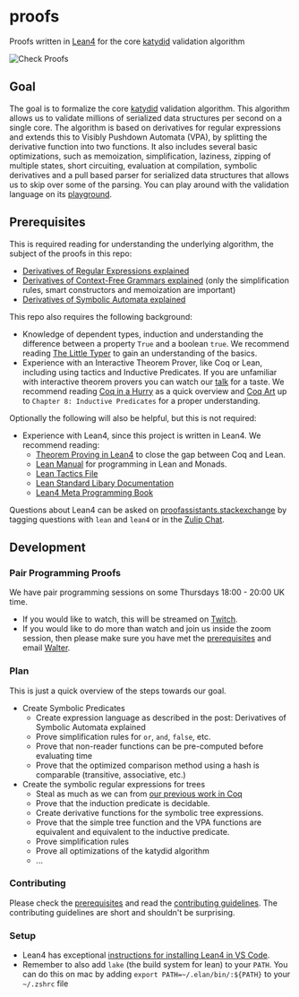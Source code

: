 # proofs

Proofs written in [Lean4](https://leanprover.github.io/) for the core [katydid](https://katydid.github.io/) validation algorithm

![Check Proofs](https://github.com/katydid/proofs/workflows/Check%20Proofs/badge.svg)

## Goal

The goal is to formalize the core [katydid](https://katydid.github.io/) validation algorithm.  This algorithm allows us to validate millions of serialized data structures per second on a single core.  The algorithm is based on derivatives for regular expressions and extends this to Visibly Pushdown Automata (VPA), by splitting the derivative function into two functions.  It also includes several basic optimizations, such as memoization, simplification, laziness, zipping of multiple states, short circuiting, evaluation at compilation, symbolic derivatives and a pull based parser for serialized data structures that allows us to skip over some of the parsing.  You can play around with the validation language on its [playground](http://katydid.github.io/play/).

## Prerequisites

This is required reading for understanding the underlying algorithm, the subject of the proofs in this repo:

  - [Derivatives of Regular Expressions explained](https://medium.com/@awalterschulze/how-to-take-the-derivative-of-a-regular-expression-explained-2e7cea15028d)
  - [Derivatives of Context-Free Grammars explained](https://medium.com/@awalterschulze/derivatives-of-context-free-grammars-explained-3f930c5e363b) (only the simplification rules, smart constructors and memoization are important)
  - [Derivatives of Symbolic Automata explained](https://medium.com/@awalterschulze/derivatives-of-symbolic-automata-explained-4673dee6af82)

This repo also requires the following background:

  - Knowledge of dependent types, induction and understanding the difference between a property `True` and a boolean `true`. We recommend reading [The Little Typer](https://mitpress.mit.edu/9780262536431/the-little-typer/) to gain an understanding of the basics.
  - Experience with an Interactive Theorem Prover, like Coq or Lean, including using tactics and Inductive Predicates. If you are unfamiliar with interactive theorem provers you can watch our [talk](https://www.youtube.com/watch?v=-NHWF4ntc1I) for a taste. We recommend reading [Coq in a Hurry](https://cel.archives-ouvertes.fr/file/index/docid/459139/filename/coq-hurry.pdf) as a quick overview and [Coq Art](https://www.labri.fr/perso/casteran/CoqArt/) up to `Chapter 8: Inductive Predicates` for a proper understanding.

Optionally the following will also be helpful, but this is not required:

  - Experience with Lean4, since this project is written in Lean4. We recommend reading:
    + [Theorem Proving in Lean4](https://leanprover.github.io/theorem_proving_in_lean4/title_page.html) to close the gap between Coq and Lean.
    + [Lean Manual](https://leanprover.github.io/lean4/doc/whatIsLean.html) for programming in Lean and Monads.
    + [Lean Tactics File](https://github.com/leanprover/lean4/blob/master/src/Init/Tactics.lean)
    + [Lean Standard Libary Documentation](https://leanprover-community.github.io/mathlib4_docs/Std/Data/HashMap/Basic.html#Std.HashMap)
    + [Lean4 Meta Programming Book](https://github.com/arthurpaulino/lean4-metaprogramming-book)
    
Questions about Lean4 can be asked on [proofassistants.stackexchange](https://proofassistants.stackexchange.com/) by tagging questions with `lean` and `lean4` or in the [Zulip Chat](https://leanprover.zulipchat.com/).

## Development

### Pair Programming Proofs

We have pair programming sessions on some Thursdays 18:00 - 20:00 UK time.

- If you would like to watch, this will be streamed on [Twitch](https://www.twitch.tv/awalterschulze).
- If you would like to do more than watch and join us inside the zoom session, then please make sure you have met the [prerequisites](https://github.com/katydid/proofs#prerequisites) and email [Walter](https://github.com/awalterschulze).

### Plan

This is just a quick overview of the steps towards our goal.

- Create Symbolic Predicates
  + Create expression language as described in the post: Derivatives of Symbolic Automata explained
  + Prove simplification rules for `or`, `and`, `false`, etc.
  + Prove that non-reader functions can be pre-computed before evaluating time
  + Prove that the optimized comparison method using a hash is comparable (transitive, associative, etc.)
- Create the symbolic regular expressions for trees
  + Steal as much as we can from [our previous work in Coq](https://github.com/awalterschulze/regex-reexamined-coq/)
  + Prove that the induction predicate is decidable.
  + Create derivative functions for the symbolic tree expressions.
  + Prove that the simple tree function and the VPA functions are equivalent and equivalent to the inductive predicate.
  + Prove simplification rules
  + Prove all optimizations of the katydid algorithm
  + ...

### Contributing

Please check the [prerequisites](https://github.com/katydid/proofs#prerequisites) and read the [contributing guidelines](https://github.com/katydid/proofs/blob/master/CONTRIBUTING.md).  The contributing guidelines are short and shouldn't be surprising.

### Setup

  - Lean4 has exceptional [instructions for installing Lean4 in VS Code](https://github.com/leanprover/lean4/blob/master/doc/quickstart.md).
  - Remember to also add `lake` (the build system for lean) to your `PATH`.  You can do this on mac by adding `export PATH=~/.elan/bin/:${PATH}` to your  `~/.zshrc` file


